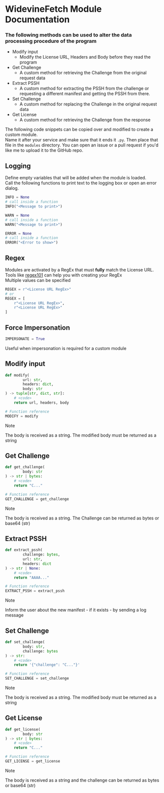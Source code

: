 # WidevineFetch Module Documentation

<!-- TODO: Additional information API -->

### The following methods can be used to alter the data processing procedure of the program
+ Modify input
    + Modify the License URL, Headers and Body before they read the program
+ Get Challenge
    + A custom method for retrieving the Challenge from the original request data
+ Extract PSSH
    + A custom method for extracting the PSSH from the challenge or requesting a different manifest and getting the PSSH from there.
+ Set Challenge
    + A custom method for replacing the Challenge in the original request data
+ Get License
    + A custom method for retrieving the Challenge from the response

The following code snippets can be copied over and modified to create a custom module. \
Name it after your service and make sure that it ends it `.py`. Then place that file in the `modules` directory.
You can open an issue or a pull request if you'd like me to upload it to the GitHub repo.

## Logging
Define empty variables that will be added when the module is loaded. \
Call the following functions to print text to the logging box or open an error dialog.
```python
INFO = None
# call inside a function
INFO("<Message to print>")

WARN = None
# call inside a function
WARN("<Message to print>")

ERROR = None
# call inside a function
ERROR("<Error to show>")
```

## Regex
Modules are activated by a RegEx that must **fully** match the License URL. \
Tools like [regex101](https://regex101.com//) can help you with creating your RegEx \
Multiple values can be specified
```python
REGEX = r"<License URL RegEx>"
# or
REGEX = [
    r"<License URL RegEx>",
    r"<License URL RegEx>"
]
```

## Force Impersonation
```python
IMPERSONATE = True
```
Useful when impersonation is required for a custom module

## Modify input
```python
def modify(
        url: str,
        headers: dict,
        body: str
) -> tuple[str, dict, str]:
    # <code>
    return url, headers, body

# Function reference
MODIFY = modify
```
> [!NOTE]  
> The body is received as a string. The modified body must be returned as a string


## Get Challenge
```python
def get_challenge(
        body: str
) -> str | bytes:
    # <code>
    return "C..."

# Function reference
GET_CHALLENGE = get_challenge
```
> [!NOTE]  
> The body is received as a string. The Challenge can be returned as bytes or base64 (str)


## Extract PSSH
```python
def extract_pssh(
        challenge: bytes,
        url: str,
        headers: dict
) -> str | None:
    # <code>
    return "AAAA..."

# Function reference
EXTRACT_PSSH = extract_pssh
```
> [!NOTE]  
> Inform the user about the new manifest - if it exists - by sending a log message 


## Set Challenge
```python
def set_challenge(
        body: str,
        challenge: bytes
) -> str:
    # <code>
    return '{"challenge": "C..."}'

# Function reference
SET_CHALLENGE = set_challenge
```
> [!NOTE]  
> The body is received as a string. The modified body must be returned as a string


## Get License
```python
def get_license(
        body: str
) -> str | bytes:
    # <code>
    return "C..."

# Function reference
GET_LICENSE = get_license
```
> [!NOTE]  
> The body is received as a string and the challenge can be returned as bytes or base64 (str)
